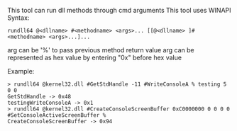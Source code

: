 This tool can run dll methods through cmd arguments
This tool uses WINAPI
Syntax:
```
rundll64 @<dllname> #<methodname> <args>... [[@<dllname> ]#<methodname> <args>...]... 
```
arg can be '%' to pass previous method return value
arg can be represented as hex value by entering "0x" before hex value

Example:
```
> rundll64 @kernel32.dll #GetStdHandle -11 #WriteConsoleA % testing 5 0 0
GetStdHandle -> 0x48
testingWriteConsoleA -> 0x1
> rundll64 @kernel32.dll #CreateConsoleScreenBuffer 0xC0000000 0 0 0 0 #SetConsoleActiveScreenBuffer %
CreateConsoleScreenBuffer -> 0x94

```